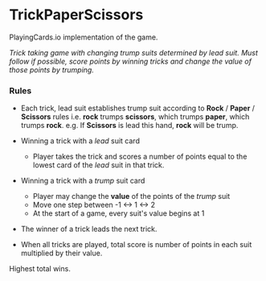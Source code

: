 # TrickPaperScissors

PlayingCards.io implementation of the game.

*Trick taking game with changing trump suits determined by lead suit. Must follow if possible, score points by winning tricks and change the value of those points by trumping.*

### Rules

- Each trick, lead suit establishes trump suit according to **Rock** / **Paper** / **Scissors** rules i.e. **rock** trumps **scissors**, which trumps **paper**, which trumps **rock**. e.g. If **Scissors** is lead this hand, **rock** will be trump.

- Winning a trick with a *lead* suit card
  - Player takes the trick and scores a number of points equal to the lowest card of the *lead* suit in that trick.

- Winning a trick with a *trump* suit card
  - Player may change the __value__ of the points of the *trump* suit
  - Move one step between -1 <-> 1 <-> 2
  - At the start of a game, every suit's value begins at 1

- The winner of a trick leads the next trick.

- When all tricks are played, total score is number of points in each suit multiplied by their value.

Highest total wins.
